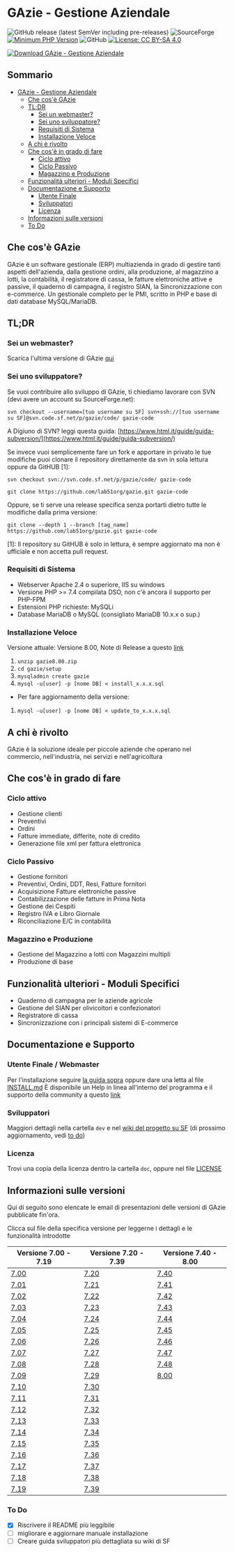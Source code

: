 # GAzie - Gestione Aziendale

![GitHub release (latest SemVer including pre-releases)](https://img.shields.io/github/v/release/lab51org/gazie?include_prereleases&sort=semver)
![SourceForge](https://img.shields.io/sourceforge/dt/gazie)
[![Minimum PHP Version](https://img.shields.io/badge/php-%3E%3D%207.4-8892BF.svg?style=flat-square)](https://php.net/)
![GitHub](https://img.shields.io/github/license/lab51org/gazie)
[![License: CC BY-SA 4.0](https://img.shields.io/badge/License-CC%20BY--SA%204.0-lightgrey.svg)](https://creativecommons.org/licenses/by-sa/4.0/)

[![Download GAzie - Gestione Aziendale](https://a.fsdn.com/con/app/sf-download-button)](https://sourceforge.net/projects/gazie/files/latest/download)
## Sommario

- [GAzie - Gestione Aziendale](#gazie---gestione-aziendale)
    * [Che cos'è GAzie](#che-cos-gazie)
    * [TL;DR](#tldr)
        + [Sei un webmaster?](#sei-un-webmaster)
        + [Sei uno sviluppatore?](#sei-uno-sviluppatore)
        + [Requisiti di Sistema](#requisiti-di-sistema)
        + [Installazione Veloce](#installazione-veloce)
    * [A chi è rivolto](#a-chi--rivolto)
    * [Che cos'è in grado di fare](#che-cos-in-grado-di-fare)
        + [Ciclo attivo](#ciclo-attivo)
        + [Ciclo Passivo](#ciclo-passivo)
        + [Magazzino e Produzione](#magazzino-e-produzione)
    * [Funzionalità ulteriori - Moduli Specifici](#funzionalit-ulteriori---moduli-specifici)
    * [Documentazione e Supporto](#documentazione-e-supporto)
        + [Utente Finale](#utente-finale--webmaster)
        + [Sviluppatori](#sviluppatori)
        + [Licenza](#licenza)
    * [Informazioni sulle versioni](#informazioni-sulle-versioni) 
    * [To Do](#to-do)

## Che cos'è GAzie
GAzie è un software gestionale (ERP) multiazienda in grado di gestire tanti aspetti dell'azienda, dalla gestione ordini, alla produzione, al magazzino a lotti, la contabilità, il registratore di cassa, le fatture elettroniche attive e passive, il quaderno di campagna, il registro SIAN, la Sincronizzazione con e-commerce.
Un gestionale completo per le PMI, scritto in PHP e base di dati database MySQL/MariaDB.

## TL;DR
### Sei un webmaster?

Scarica l'ultima versione di GAzie [qui](https://sourceforge.net/projects/gazie/files/gazie/8.00/gazie8.00.zip/download)

### Sei uno sviluppatore?
Se vuoi contribuire allo sviluppo di GAzie, ti chiediamo lavorare con SVN (devi avere un account su SourceForge.net):

`svn checkout --username=[tuo username su SF] svn+ssh://[tuo username su SF]@svn.code.sf.net/p/gazie/code/ gazie-code`

A Digiuno di SVN? leggi questa guida: [https://www.html.it/guide/guida-subversion/](https://www.html.it/guide/guida-subversion/)

Se invece vuoi semplicemente fare un fork e apportare in privato le tue modifiche
puoi clonare il repository direttamente da svn in sola lettura oppure da GitHUB [1]:

`svn checkout svn://svn.code.sf.net/p/gazie/code/ gazie-code`

`git clone https://github.com/lab51org/gazie.git gazie-code`

Oppure, se ti serve una release specifica senza portarti dietro tutte le modifiche dalla prima versione:

`git clone --depth 1 --branch [tag_name] https://github.com/lab51org/gazie.git gazie-code`
 
[1]: Il repository su GitHUB è solo in lettura, è sempre aggiornato ma non è ufficiale e non accetta pull request.

### Requisiti di Sistema

* Webserver Apache 2.4 o superiore, IIS su windows
* Versione PHP >= 7.4 compilata DSO, non c'è ancora il supporto per PHP-FPM
* Estensioni PHP richieste: MySQLi
* Database MariaDB o MySQL (consigliato MariaDB 10.x.x o sup.)


### Installazione Veloce
Versione attuale: Versione 8.00, Note di Release a questo [link](https://github.com/lab51org/gazie/releases/tag/8.00)

1) `unzip gazie8.00.zip`
2) `cd gazie/setup`
3) `mysqladmin create gazie`
4) `mysql -u[user] -p [nome DB] < install_x.x.x.sql`

- Per fare aggiornamento della versione:
1) `mysql -u[user] -p [nome DB] < update_to_x.x.x.sql`



## A chi è rivolto
GAzie è la soluzione ideale per piccole aziende che operano nel commercio, nell'industria, nei servizi e nell'agricoltura

## Che cos'è in grado di fare
### Ciclo attivo
* Gestione clienti
* Preventivi
* Ordini
* Fatture immediate, differite, note di credito
* Generazione file xml per fattura elettronica

### Ciclo Passivo
* Gestione fornitori
* Preventivi, Ordini, DDT, Resi, Fatture fornitori
* Acquisizione Fatture elettroniche passive
* Contabilizzazione delle fatture in Prima Nota
* Gestione dei Cespiti
* Registro IVA e Libro Giornale
* Riconciliazione E/C in contabilità

### Magazzino e Produzione
* Gestione del Magazzino a lotti con Magazzini multipli
* Produzione di base

## Funzionalità ulteriori - Moduli Specifici
* Quaderno di campagna per le aziende agricole
* Gestione del SIAN per olivicoltori e confezionatori
* Registratore di cassa
* Sincronizzazione con i principali sistemi di E-commerce

## Documentazione e Supporto
### Utente Finale / Webmaster

Per l'installazione seguire [la guida sopra](#tldr) oppure dare una letta al file [INSTALL.md](docs/INSTALL.md)
È disponibile un Help in linea all'interno del programma e il supporto della community a questo [link](https://sourceforge.net/projects/gazie/support)

### Sviluppatori
Maggiori dettagli nella cartella `dev` e nel [wiki del progetto su SF](https://sourceforge.net/p/gazie/wiki) (di prossimo aggiornamento, vedi [to do](#to-do))

### Licenza
Trovi una copia della licenza dentro la cartella `doc`, oppure nel file [LICENSE](./LICENSE.md)

## Informazioni sulle versioni

Qui di seguito sono elencate le email di presentazioni delle versioni di GAzie pubblicate fin'ora.

Clicca sul file della specifica versione per leggerne i dettagli e le funzionalità introdotte

| Versione 7.00 - 7.19 | Versione 7.20 - 7.39 | Versione 7.40 - 8.00 |
| --- | --- | --- |
| [7.00](changelogs/mail_presentazione/mail_pres700.txt) | [7.20](changelogs/mail_presentazione/mail_pres720.txt) | [7.40](changelogs/mail_presentazione/mail_pres740.txt) |
| [7.01](changelogs/mail_presentazione/mail_pres701.txt) | [7.21](changelogs/mail_presentazione/mail_pres721.txt) | [7.41](changelogs/mail_presentazione/mail_pres741.txt) |
| [7.02](changelogs/mail_presentazione/mail_pres702.txt) | [7.22](changelogs/mail_presentazione/mail_pres722.txt) | [7.42](changelogs/mail_presentazione/mail_pres742.txt) |
| [7.03](changelogs/mail_presentazione/mail_pres703.txt) | [7.23](changelogs/mail_presentazione/mail_pres723.txt) | [7.43](changelogs/mail_presentazione/mail_pres743.txt) |
| [7.04](changelogs/mail_presentazione/mail_pres704.txt) | [7.24](changelogs/mail_presentazione/mail_pres724.txt) | [7.44](changelogs/mail_presentazione/mail_pres744.txt) |
| [7.05](changelogs/mail_presentazione/mail_pres705.txt) | [7.25](changelogs/mail_presentazione/mail_pres725.txt) | [7.45](changelogs/mail_presentazione/mail_pres745.txt) |
| [7.06](changelogs/mail_presentazione/mail_pres706.txt) | [7.26](changelogs/mail_presentazione/mail_pres726.txt) | [7.46](changelogs/mail_presentazione/mail_pres746.txt) |
| [7.07](changelogs/mail_presentazione/mail_pres707.txt) | [7.27](changelogs/mail_presentazione/mail_pres727.txt) | [7.47](changelogs/mail_presentazione/mail_pres747.txt) |
| [7.08](changelogs/mail_presentazione/mail_pres708.txt) | [7.28](changelogs/mail_presentazione/mail_pres728.txt) | [7.48](changelogs/mail_presentazione/mail_pres748.txt) |
| [7.09](changelogs/mail_presentazione/mail_pres709.txt) | [7.29](changelogs/mail_presentazione/mail_pres729.txt) | [8.00](changelogs/mail_presentazione/mail_pres800.txt) |
| [7.10](changelogs/mail_presentazione/mail_pres710.txt) | [7.30](changelogs/mail_presentazione/mail_pres730.txt) ||
| [7.11](changelogs/mail_presentazione/mail_pres711.txt) | [7.31](changelogs/mail_presentazione/mail_pres731.txt) ||
| [7.12](changelogs/mail_presentazione/mail_pres712.txt) | [7.32](changelogs/mail_presentazione/mail_pres732.txt) ||
| [7.13](changelogs/mail_presentazione/mail_pres713.txt) | [7.33](changelogs/mail_presentazione/mail_pres733.txt) ||
| [7.14](changelogs/mail_presentazione/mail_pres714.txt) | [7.34](changelogs/mail_presentazione/mail_pres734.txt) ||
| [7.15](changelogs/mail_presentazione/mail_pres715.txt) | [7.35](changelogs/mail_presentazione/mail_pres735.txt) ||
| [7.16](changelogs/mail_presentazione/mail_pres716.txt) | [7.36](changelogs/mail_presentazione/mail_pres736.txt) ||
| [7.17](changelogs/mail_presentazione/mail_pres717.txt) | [7.37](changelogs/mail_presentazione/mail_pres737.txt) ||
| [7.18](changelogs/mail_presentazione/mail_pres718.txt) | [7.38](changelogs/mail_presentazione/mail_pres738.txt) ||
| [7.19](changelogs/mail_presentazione/mail_pres719.txt) | [7.39](changelogs/mail_presentazione/mail_pres739.txt) ||


### To Do

- [x] Riscrivere il README più leggibile
- [ ] migliorare e aggiornare manuale installazione
- [ ] Creare guida sviluppatori più dettagliata su wiki di SF
